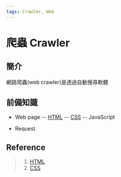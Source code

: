 ```yaml
---
tags: Crawler, Web
---
```


# 爬蟲 Crawler

## 簡介
網路爬蟲(web crawler)是透過自動搜尋軟體

## 前備知識
- Web page
-- [HTML]
-- [CSS]
-- JavaScript

- Request

## Reference
> 1. [HTML]
> 2. [CSS]

[HTML]: crawler/html/HTML.html
[CSS]: https://developer.mozilla.org/en-US/docs/Learn/CSS
